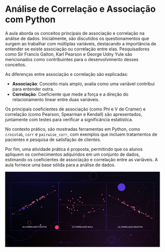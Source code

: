 
# Análise de Correlação e Associação com Python

A aula aborda os conceitos principais de associação e correlação na análise de dados. Inicialmente, são discutidos os questionamentos que surgem ao trabalhar com múltiplas variáveis, destacando a importância de entender se existe associação ou correlação entre elas. Pesquisadores como Sir Francis Galton, Karl Pearson e George Udny Yule são mencionados como contribuintes para o desenvolvimento desses conceitos.

As diferenças entre associação e correlação são explicadas:

- **Associação**: Conceito mais amplo, avalia como uma variável contribui para entender outra.
- **Correlação**: Coeficiente que mede a força e a direção do relacionamento linear entre duas variáveis.

Os principais coeficientes de associação (como Phi e V de Cramer) e correlação (como Pearson, Spearman e Kendall) são apresentados, juntamente com testes para verificar a significância estatística.

No contexto prático, são mostradas ferramentas em Python, como `crosstab`, `corr` e `pairwise_corr`, com exemplos que incluem tratamentos de pacientes e pesquisa de satisfação de clientes.

Por fim, uma atividade prática é proposta, permitindo que os alunos apliquem os conhecimentos adquiridos em um conjunto de dados, estimando os coeficientes de associação e correlação entre as variáveis. A aula fornece uma base sólida para a análise de dados.


![Correlacao](./IMGs/Forca_direcao.png)




